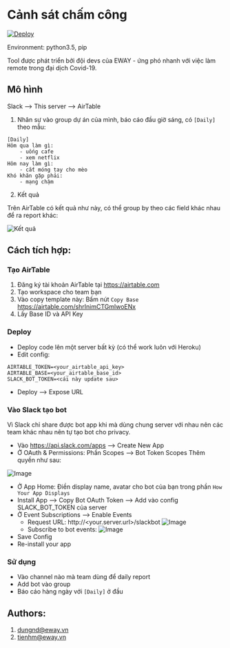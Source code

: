 # Cảnh sát chấm công

[![Deploy](https://www.herokucdn.com/deploy/button.svg)](https://heroku.com/deploy?template=https://github.com/tienhm0202/canh-sat-cham-cong/tree/master
)

Environment: python3.5, pip

Tool được phát triển bởi đội devs của EWAY - ứng phó nhanh với việc làm remote 
trong đại dịch Covid-19.

## Mô hình

Slack --> This server --> AirTable

1. Nhân sự vào group dự án của mình, báo cáo đầu giờ sáng, có `[Daily]` theo mẫu:

```
[Daily]
Hôm qua làm gì:
    - uống cafe
    - xem netflix
Hôm nay làm gì:
    - cắt móng tay cho mèo
Khó khăn gặp phải:
    - mạng chậm
```

2. Kết quả

Trên AirTable có kết quả như này, có thể group by theo các field khác nhau để
ra report khác:

![Kết quả](https://i.imgur.com/LjcbJyi.png)


## Cách tích hợp:

### Tạo AirTable

1. Đăng ký tài khoản AirTable tại https://airtable.com
2. Tạo workspace cho team bạn
3. Vào copy template này: Bấm nút `Copy Base` https://airtable.com/shrInimCTGmlwoENx
4. Lấy Base ID và API Key 

### Deploy

- Deploy code lên một server bất kỳ (có thể work luôn với Heroku)
- Edit config:

```
AIRTABLE_TOKEN=<your_airtable_api_key>
AIRTABLE_BASE=<your_airtable_base_id>
SLACK_BOT_TOKEN=<cái này update sau>
```

- Deploy --> Expose URL

### Vào Slack tạo bot

Vì Slack chỉ share được bot app khi mà dùng chung server với nhau nên các team
khác nhau nên tự tạo bot cho privacy.

- Vào https://api.slack.com/apps --> Create New App
- Ở OAuth & Permissions: Phần Scopes --> Bot Token Scopes
Thêm quyền như sau:

![Image](https://i.imgur.com/UN6PxAS.png)

- Ở App Home: Điền display name, avatar cho bot của bạn trong phần 
`How Your App Displays`
- Install App --> Copy Bot OAuth Token --> Add vào config SLACK_BOT_TOKEN của 
server
- Ở Event Subscriptions --> Enable Events
    - Request URL: http://<your.server.url>/slackbot
    ![Image](https://i.imgur.com/L8vwKxn.png)
    - Subscribe to bot events:
    ![Image](https://i.imgur.com/JVIENFD.png)
- Save Config
- Re-install your app

### Sử dụng

- Vào channel nào mà team dùng để daily report
- Add bot vào group
- Báo cáo hàng ngày với `[Daily]` ở đầu

## Authors:

1. dungnd@eway.vn
2. tienhm@eway.vn
